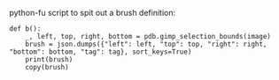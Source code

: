 python-fu script to spit out a brush definition:

```
def b():
    _, left, top, right, bottom = pdb.gimp_selection_bounds(image)
    brush = json.dumps({"left": left, "top": top, "right": right, "bottom": bottom, "tag": tag}, sort_keys=True)
    print(brush)
    copy(brush)
```
